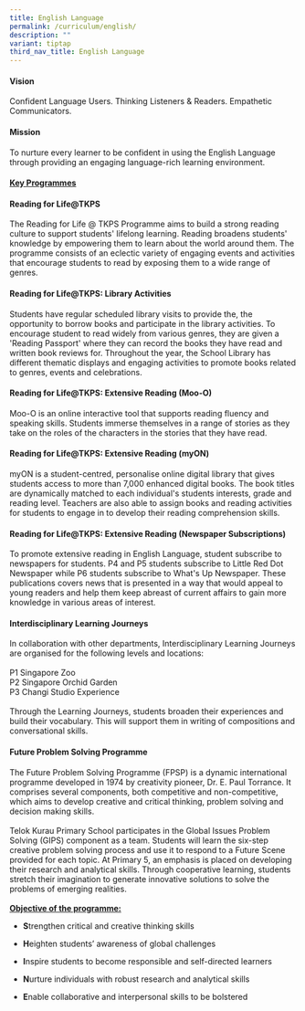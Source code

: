 ```yaml
---
title: English Language
permalink: /curriculum/english/
description: ""
variant: tiptap
third_nav_title: English Language
---
```

<h4><strong>Vision</strong></h4>
<p>Confident Language Users. Thinking Listeners &amp; Readers. Empathetic
Communicators.</p>
<p></p>
<h4><strong>Mission</strong></h4>
<p>To nurture every learner to be confident in using the English Language
through providing an engaging language-rich learning environment.</p>
<p></p>
<h4><strong><u>Key Programmes</u></strong></h4>
<h4>Reading for Life@TKPS</h4>
<p>The Reading for Life @ TKPS Programme aims to build a strong reading culture
to support students' lifelong learning. Reading broadens students' knowledge
by empowering them to learn about the world around them. The programme
consists of an eclectic variety of engaging events and activities that
encourage students to read by exposing them to a wide range of genres.</p>
<h4>Reading for Life@TKPS: Library Activities</h4>
<p>Students have regular scheduled library visits to provide the, the opportunity
to borrow books and participate in the library activities. To encourage
student to read widely from various genres, they are given a 'Reading Passport'
where they can record the books they have read and written book reviews
for. Throughout the year, the School Library has different thematic displays
and engaging activities to promote books related to genres, events and
celebrations.</p>
<h4>Reading for Life@TKPS: Extensive Reading (Moo-O)</h4>
<p>Moo-O is an online interactive tool that supports reading fluency and
speaking skills. Students immerse themselves in a range of stories as they
take on the roles of the characters in the stories that they have read.</p>
<h4>Reading for Life@TKPS: Extensive Reading (myON)</h4>
<p>myON is a student-centred, personalise online digital library that gives
students access to more than 7,000 enhanced digital books. The book titles
are dynamically matched to each individual's students interests, grade
and reading level. Teachers are also able to assign books and reading activities
for students to engage in to develop their reading comprehension skills.</p>
<h4>Reading for Life@TKPS: Extensive Reading (Newspaper Subscriptions)</h4>
<p>To promote extensive reading in English Language, student subscribe to
newspapers for students. P4 and P5 students subscribe to Little Red Dot
Newspaper while P6 students subscribe to What's Up Newspaper. These publications
covers news that is presented in a way that would appeal to young readers
and help them keep abreast of current affairs to gain more knowledge in
various areas of interest.</p>
<h4>Interdisciplinary Learning Journeys</h4>
<p>In collaboration with other departments, Interdisciplinary Learning Journeys
are organised for the following levels and locations:
<br>
<br>P1 Singapore Zoo
<br>P2 Singapore Orchid Garden
<br>P3 Changi Studio Experience
<br>
<br>Through the Learning Journeys, students broaden their experiences and
build their vocabulary. This will support them in writing of compositions
and conversational skills.</p>
<h4>Future Problem Solving Programme</h4>
<p>The Future Problem Solving Programme (FPSP) is a dynamic international
programme developed in 1974 by creativity pioneer, Dr. E. Paul Torrance.
It comprises several components, both competitive and non-competitive,
which aims to develop creative and critical thinking, problem solving and
decision making skills.
<br>
<br>Telok Kurau Primary School participates in the Global Issues Problem Solving
(GIPS) component as a team. Students will learn the six-step creative problem
solving process and use it to respond to a Future Scene provided for each
topic. At Primary 5, an emphasis is placed on developing their research
and analytical skills. Through cooperative learning, students stretch their
imagination to generate innovative solutions to solve the problems of emerging
realities.
<br>
<br><strong><u>Objective of the programme:</u></strong>
</p>
<ul data-tight="true" class="tight">
<li>
<p><strong>S</strong>trengthen critical and creative thinking skills</p>
</li>
<li>
<p><strong>H</strong>eighten students’ awareness of global challenges</p>
</li>
<li>
<p><strong>I</strong>nspire students to become responsible and self-directed
learners</p>
</li>
<li>
<p><strong>N</strong>urture individuals with robust research and analytical
skills</p>
</li>
<li>
<p><strong>E</strong>nable collaborative and interpersonal skills to be bolstered</p>
</li>
</ul>
<p></p>